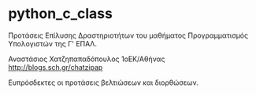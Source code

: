 # python_c_class
Προτάσεις Επίλυσης Δραστηριοτήτων του μαθήματος Προγραμματισμός Υπολογιστών της Γ' ΕΠΑΛ.

Αναστάσιος Χατζηπαπαδόπουλος 1οΕΚ/Αθήνας
http://blogs.sch.gr/chatzipap

Ευπρόσδεκτες οι προτάσεις βελτιώσεων και διορθώσεων.

